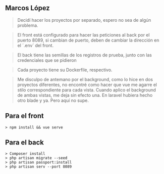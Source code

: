 ## Marcos López

> Decidí hacer los proyectos por separado, espero no sea de algún problema.

> El front está configurado para hacer las peticiones al back por el puerto 8089, si cambian de puerto, deben de cambiar la dirección en el ´.env´ del front.

> El back tiene las semillas de los registros de prueba, junto con las credenciales que se pidieron

> Cada proyecto tiene su Dockerfile, respectivo.

> Me disculpo de antemano por el background, como lo hice en dos proyectos diferentes, no encontré como hacer que vue me agarre el stilo correspondiente para cada vista. Cuando aplico el background de ambas vistas, me deja sin efecto una. En laravel hubiera hecho otro blade y ya. Pero aquí no supe.

## Para el front
    > npm install && vue serve

## Para el back
    > Composer install
    > php artisan migrate --seed
    > php artisan passport:install
    > php artisan serv --port 8089